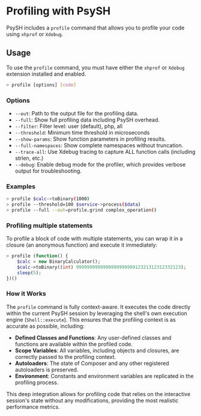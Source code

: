 # Profiling with PsySH

PsySH includes a `profile` command that allows you to profile your code using `xhprof` or `Xdebug`.

## Usage

To use the `profile` command, you must have either the `xhprof` or `Xdebug` extension installed and enabled.

```bash
> profile [options] [code]
```

### Options

* `--out`: Path to the output file for the profiling data.
* `--full`: Show full profiling data including PsySH overhead.
* `--filter`: Filter level: user (default), php, all
* `--threshold`: Minimum time threshold in microseconds
* `--show-params`: Show function parameters in profiling results.
* `--full-namespaces`: Show complete namespaces without truncation.
* `--trace-all`: Use Xdebug tracing to capture ALL function calls (including strlen, etc.)
* `--debug`: Enable debug mode for the profiler, which provides verbose output for troubleshooting.

### Examples

```bash
> profile $calc->toBinary(1000)
> profile --threshold=100 $service->process($data)
> profile --full --out=profile.grind complex_operation()
```

### Profiling multiple statements

To profile a block of code with multiple statements, you can wrap it in a closure (an anonymous function) and execute it immediately:

```php
> profile (function() {
    $calc = new BinaryCalculator();
    $calc->toBinary((int) 999999999999999999999912321312312332123);
    sleep(5);
})()
```

### How it Works

The `profile` command is fully context-aware. It executes the code directly within the current PsySH session by leveraging the shell's own execution engine (`Shell::execute`). This ensures that the profiling context is as accurate as possible, including:

*   **Defined Classes and Functions**: Any user-defined classes and functions are available within the profiled code.
*   **Scope Variables**: All variables, including objects and closures, are correctly passed to the profiling context.
*   **Autoloaders**: The state of Composer and any other registered autoloaders is preserved.
*   **Environment**: Constants and environment variables are replicated in the profiling process.

This deep integration allows for profiling code that relies on the interactive session's state without any modifications, providing the most realistic performance metrics.